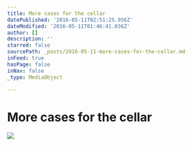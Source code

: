 ```yaml
---
title: More cases for the cellar
datePublished: '2016-05-11T02:51:25.956Z'
dateModified: '2016-05-11T01:46:41.036Z'
author: []
description: ''
starred: false
sourcePath: _posts/2016-05-11-more-cases-for-the-cellar.md
inFeed: true
hasPage: false
inNav: false
_type: MediaObject

---
```

# More cases for the cellar
![](https://the-grid-user-content.s3-us-west-2.amazonaws.com/f0f622a6-ec17-4c84-b124-37a1c86801b3.jpg)